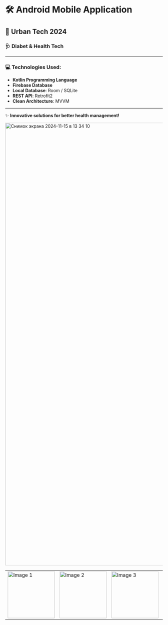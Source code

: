 # 🛠️ Android Mobile Application  
## 🌆 Urban Tech 2024  
### 🩺 Diabet & Health Tech  

---

### 💻 Technologies Used:
- **Kotlin Programming Language**
- **Firebase Database**
- **Local Database**: Room / SQLite
- **REST API**: Retrofit2
- **Clean Architecture**: MVVM 

---

✨ **Innovative solutions for better health management!**  


<img width="1415" alt="Снимок экрана 2024-11-15 в 13 34 10" src="https://github.com/user-attachments/assets/cb1d3d85-9e0c-482f-9fcf-9d89df301be3">


<table>
  <tr>
    <td><img src="https://github.com/user-attachments/assets/5e2ad9c7-cb67-4697-b93c-1b205b6f38b8" alt="Image 1" width="150"/></td>
    <td><img src="https://github.com/user-attachments/assets/f078c6ae-acbd-4bdb-a2a6-f720fff1bbb7" alt="Image 2" width="150"/></td>
    <td><img src="https://github.com/user-attachments/assets/807e83b7-825d-415e-9f60-1de15491fa0a" alt="Image 3" width="150"/></td>
    <td><img src="https://github.com/user-attachments/assets/b1b82157-9114-48de-b25c-8ae6ee8108ce" alt="Image 4" width="150"/></td>
    <td><img src="https://github.com/user-attachments/assets/769b66ae-5882-4158-b11a-6549e96e8b65" alt="Image 5" width="150"/></td>
    <td><img src="https://github.com/user-attachments/assets/c79015ef-753c-4e46-b1cb-fa892a28cc8a" alt="Image 6" width="150"/></td>
  </tr>
</table>











